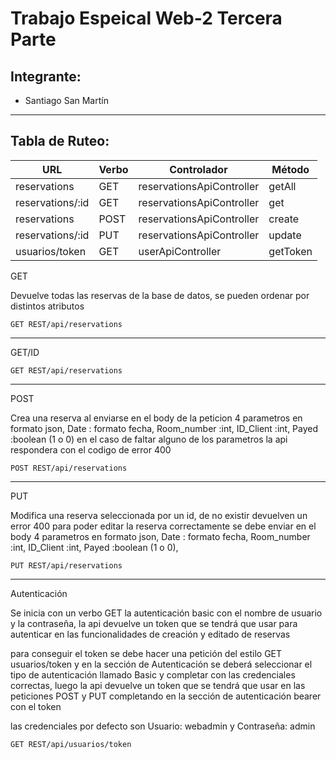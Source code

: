 # Trabajo Espeical Web-2 Tercera Parte

## Integrante:

- Santiago San Martín

---

## Tabla de Ruteo:

|        URL       |Verbo|       Controlador         |Método    |
|------------------|-----|---------------------------|----------|
|reservations      |GET  |reservationsApiController  |getAll    |
|reservations/:id  |GET  |reservationsApiController  |get       |
|reservations      |POST |reservationsApiController  |create    |
|reservations/:id  |PUT  |reservationsApiController  |update    |
|usuarios/token    |GET  |userApiController          |getToken  |


GET

Devuelve todas las reservas de la base de datos, se pueden ordenar por distintos atributos 

```
GET REST/api/reservations
```
---

GET/ID

```
GET REST/api/reservations
```
---

POST

Crea una reserva al enviarse en el body de la peticion 4 parametros en formato json, Date : formato fecha, Room_number :int, ID_Client :int, Payed :boolean (1 o 0) en el caso de faltar alguno de los parametros la api respondera con el codigo de error 400

```
POST REST/api/reservations
```
---

PUT

Modifica una reserva seleccionada por un id, de no existir devuelven un error 400 para poder editar la reserva correctamente se debe enviar en el body 4 parametros en formato json, Date : formato fecha, Room_number :int, ID_Client :int, Payed :boolean (1 o 0), 

```
PUT REST/api/reservations
```
---

Autenticación

Se inicia con un verbo GET la autenticación basic con el nombre de usuario y la contraseña, la api devuelve un token que se tendrá que usar para autenticar en las funcionalidades de creación y editado de reservas

para conseguir el token se debe hacer una petición del estilo GET usuarios/token y en la sección de Autenticación se deberá seleccionar el tipo de autenticación llamado Basic y completar con las credenciales correctas, luego la api devuelve un token que se tendrá que usar en las peticiones POST y PUT completando en la sección de autenticación bearer con el token

las credenciales por defecto son Usuario: webadmin y Contraseña: admin

```
GET REST/api/usuarios/token
```
